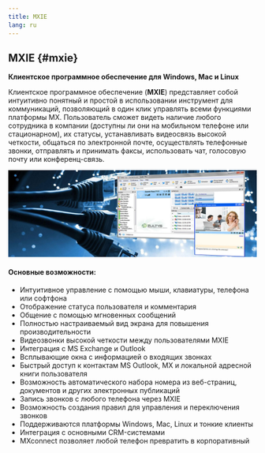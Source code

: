 ```yaml
---
title: MXIE
lang: ru
---
```

## MXIE {#mxie}

**Клиентское программное обеспечение для Windows, Mac и Linux**

Клиентское программное обеспечение (**MXIE**) представляет собой интуитивно понятный и простой в использовании инструмент для коммуникаций, позволяющий в один клик управлять всеми функциями платформы MX. Пользователь сможет видеть наличие любого сотрудника в компании (доступны ли они на мобильном телефоне или стационарном), их статусы, устанавливать видеосвязь высокой четкости, общаться по электронной почте, осуществлять телефонные звонки, отправлять и принимать факсы, использовать чат, голосовую почту или конференц-связь.

![](mxie.jpg)

#### Основные возможности:

* Интуитивное управление с помощью мыши, клавиатуры, телефона или софтфона
* Отображение статуса пользователя и комментария
* Общение с помощью мгновенных сообщений
* Полностью настраиваемый вид экрана для повышения производительности
* Видеозвонки высокой четкости между пользователями MXIE
* Интеграция с MS Exchange и Outlook
* Всплывающие окна с информацией о входящих звонках
* Быстрый доступ к контактам MS Outlook, MX и локальной адресной книги пользователя
* Возможность автоматического набора номера из веб-страниц, документов и других электронных публикаций
* Запись звонков с любого телефона через MXIE
* Возможность создания правил для управления и переключения звонков
* Поддерживаются платформы Windows, Mac, Linux и тонкие клиенты
* Интеграция с основными CRM-системами
* MXconnect позволяет любой телефон превратить в корпоративный